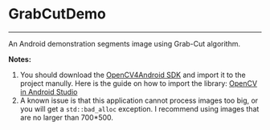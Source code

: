 # GrabCutDemo
---

An Android demonstration segments image using Grab-Cut algorithm.

**Notes:**
 1. You should download the [OpenCV4Android SDK][1] and import it to the project manully. Here is the guide on how to import the library: [OpenCV in Android Studio][2]
 2. A known issue is that this application cannot process images too big, or you will get a `std::bad_alloc` exception. I recommend using images that are no larger than 700*500.


  [1]: http://docs.opencv.org/doc/tutorials/introduction/android_binary_package/O4A_SDK.html
  [2]: http://stackoverflow.com/questions/27406303/opencv-in-android-studio
